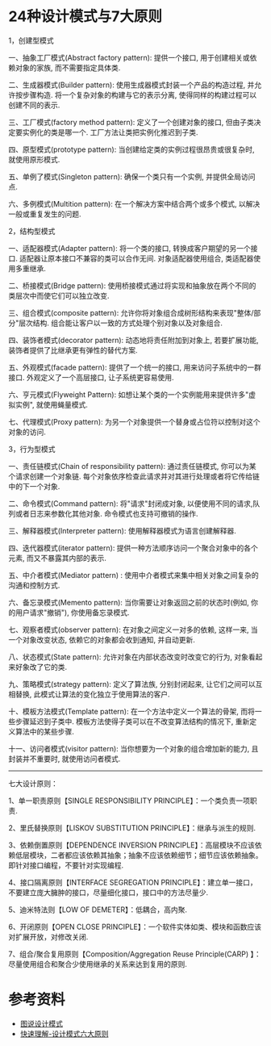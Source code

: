 # 24种设计模式与7大原则

1，创建型模式

一、抽象工厂模式(Abstract factory pattern): 提供一个接口, 用于创建相关或依赖对象的家族, 而不需要指定具体类.

二、生成器模式(Builder pattern): 使用生成器模式封装一个产品的构造过程, 并允许按步骤构造. 将一个复杂对象的构建与它的表示分离, 使得同样的构建过程可以创建不同的表示.

三、工厂模式(factory method pattern): 定义了一个创建对象的接口, 但由子类决定要实例化的类是哪一个. 工厂方法让类把实例化推迟到子类.

四、原型模式(prototype pattern): 当创建给定类的实例过程很昂贵或很复杂时, 就使用原形模式.

五、单例了模式(Singleton pattern): 确保一个类只有一个实例, 并提供全局访问点.

六、多例模式(Multition pattern): 在一个解决方案中结合两个或多个模式, 以解决一般或重复发生的问题.

2，结构型模式

一、适配器模式(Adapter pattern): 将一个类的接口, 转换成客户期望的另一个接口. 适配器让原本接口不兼容的类可以合作无间. 对象适配器使用组合, 类适配器使用多重继承.

二、桥接模式(Bridge pattern): 使用桥接模式通过将实现和抽象放在两个不同的类层次中而使它们可以独立改变.

三、组合模式(composite pattern): 允许你将对象组合成树形结构来表现"整体/部分"层次结构. 组合能让客户以一致的方式处理个别对象以及对象组合.

四、装饰者模式(decorator pattern): 动态地将责任附加到对象上, 若要扩展功能, 装饰者提供了比继承更有弹性的替代方案.

五、外观模式(facade pattern): 提供了一个统一的接口, 用来访问子系统中的一群接口. 外观定义了一个高层接口, 让子系统更容易使用.

六、亨元模式(Flyweight Pattern): 如想让某个类的一个实例能用来提供许多"虚拟实例", 就使用蝇量模式.

七、代理模式(Proxy pattern): 为另一个对象提供一个替身或占位符以控制对这个对象的访问.

3，行为型模式

一、责任链模式(Chain of responsibility pattern): 通过责任链模式, 你可以为某个请求创建一个对象链. 每个对象依序检查此请求并对其进行处理或者将它传给链中的下一个对象.

二、命令模式(Command pattern): 将"请求"封闭成对象, 以便使用不同的请求,队列或者日志来参数化其他对象. 命令模式也支持可撤销的操作.

三、解释器模式(Interpreter pattern): 使用解释器模式为语言创建解释器.

四、迭代器模式(iterator pattern): 提供一种方法顺序访问一个聚合对象中的各个元素, 而又不暴露其内部的表示.

五、中介者模式(Mediator pattern) : 使用中介者模式来集中相关对象之间复杂的沟通和控制方式.

六、备忘录模式(Memento pattern): 当你需要让对象返回之前的状态时(例如, 你的用户请求"撤销"), 你使用备忘录模式.

七、观察者模式(observer pattern): 在对象之间定义一对多的依赖, 这样一来, 当一个对象改变状态, 依赖它的对象都会收到通知, 并自动更新.

八、状态模式(State pattern): 允许对象在内部状态改变时改变它的行为, 对象看起来好象改了它的类.

九、策略模式(strategy pattern): 定义了算法族, 分别封闭起来, 让它们之间可以互相替换, 此模式让算法的变化独立于使用算法的客户.

十、模板方法模式(Template pattern): 在一个方法中定义一个算法的骨架, 而将一些步骤延迟到子类中. 模板方法使得子类可以在不改变算法结构的情况下, 重新定义算法中的某些步骤.

十一、访问者模式(visitor pattern): 当你想要为一个对象的组合增加新的能力, 且封装并不重要时, 就使用访问者模式.

 

-----------------
七大设计原则：

1、单一职责原则【SINGLE RESPONSIBILITY PRINCIPLE】：一个类负责一项职责.

2、里氏替换原则【LISKOV SUBSTITUTION PRINCIPLE】：继承与派生的规则.

3、依赖倒置原则【DEPENDENCE INVERSION PRINCIPLE】：高层模块不应该依赖低层模块，二者都应该依赖其抽象；抽象不应该依赖细节；细节应该依赖抽象。即针对接口编程，不要针对实现编程.

4、接口隔离原则【INTERFACE SEGREGATION PRINCIPLE】：建立单一接口，不要建立庞大臃肿的接口，尽量细化接口，接口中的方法尽量少.

5、迪米特法则【LOW OF DEMETER】：低耦合，高内聚.

6、开闭原则【OPEN CLOSE PRINCIPLE】：一个软件实体如类、模块和函数应该对扩展开放，对修改关闭.

7、组合/聚合复用原则【Composition/Aggregation Reuse Principle(CARP) 】：尽量使用组合和聚合少使用继承的关系来达到复用的原则.

# 参考资料
* [图说设计模式](https://design-patterns.readthedocs.io/zh_CN/latest/)
* [快速理解-设计模式六大原则](https://www.jianshu.com/p/807bc228dbc2)